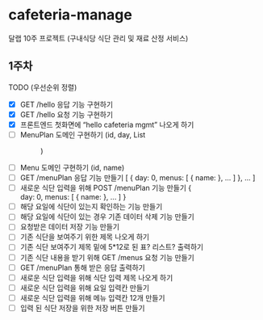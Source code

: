 # cafeteria-manage
달랩 10주 프로젝트 (구내식당 식단 관리 및 재료 산정 서비스)

## 1주차
TODO (우선순위 정렬)
- [X] GET /hello 응답 기능 구현하기
- [X] GET /hello 요청 기능 구현하기
- [X] 프론트엔드 첫화면에 “hello cafeteria mgmt” 나오게 하기
- [ ] MenuPlan 도메인 구현하기 (id, day, List<Menu>)
- [ ] Menu 도메인 구현하기 (id, name)
- [ ] GET /menuPlan 응답 기능 만들기
	[
		{
			day: 0,
			menus: [
				{
					name:
				},
				...
			]
		},
		...
    ]
- [ ] 새로운 식단 입력을 위해 POST /menuPlan 기능 만들기
    {	
        day: 0,
        menus: [
            {
                name:
            },
            ...
        ]
    }
- [ ] 해당 요일에 식단이 있는지 확인하는 기능 만들기
- [ ] 해당 요일에 식단이 있는 경우 기존 데이터 삭제 기능 만들기
- [ ] 요청받은 데이터 저장 기능 만들기
- [ ] 기존 식단을 보여주기 위한 제목 나오게 하기
- [ ] 기존 식단 보여주기 제목 밑에 5*12로 된 표? 리스트? 출력하기
- [ ] 기존 식단 내용을 받기 위해 GET /menus 요청 기능 만들기
- [ ] GET /menuPlan 통해 받은 응답 출력하기
- [ ] 새로운 식단 입력을 위해 식단 입력 제목 나오게 하기
- [ ] 새로운 식단 입력을 위해 요일 입력칸 만들기
- [ ] 새로운 식단 입력을 위해 메뉴 입력칸 12개 만들기
- [ ] 입력 된 식단 저장을 위한 저장 버튼 만들기
